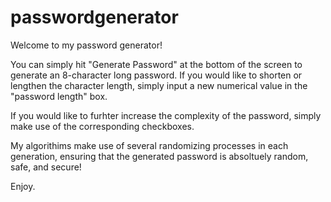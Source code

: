 # passwordgenerator

Welcome to my password generator!

You can simply hit "Generate Password" at the bottom of the screen to generate an 8-character long password. If you would like to shorten or lengthen the character length, simply input a new numerical value in the "password length" box.

If you would like to furhter increase the complexity of the password, simply make use of the corresponding checkboxes. 

My algorithims make use of several randomizing processes in each generation, ensuring that the generated password is absoltuely random, safe, and secure!

Enjoy.
